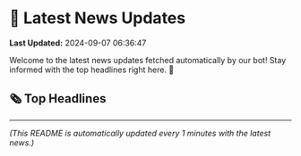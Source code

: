 # 📰 Latest News Updates
**Last Updated:** 2024-09-07 06:36:47

Welcome to the latest news updates fetched automatically by our bot! Stay informed with the top headlines right here. 🚀

## 🗞️ Top Headlines

---
*(This README is automatically updated every 1 minutes with the latest news.)*
